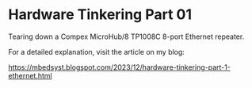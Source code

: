 # Hardware Tinkering Part 01
Tearing down a Compex MicroHub/8 TP1008C 8-port Ethernet repeater.

For a detailed explanation, visit the article on my blog:

https://mbedsyst.blogspot.com/2023/12/hardware-tinkering-part-1-ethernet.html
